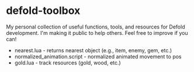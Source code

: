 # defold-toolbox
My personal collection of useful functions, tools, and resources for Defold development. I'm making it public to help others. Feel free to improve if you can!

- nearest.lua - returns nearest object (e.g., item, enemy, gem, etc.)
- normalized_animation.script - normalized animated movement to pos
- gold.lua - track resources (gold, wood, etc.)
